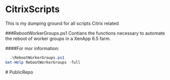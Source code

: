 # CitrixScripts
This is my dumping ground for all scripts Citrix related


###RebootWorkerGroups.ps1
Contians the functions necessary to automate the reboot of worker groups in a XenApp 6.5 farm.

####For mor information:
```powershell
. .\RebootWorkerGroups.ps1
Get-Help RebootWorkerGroups -full
```


#   P u b l i c R e p o  
 